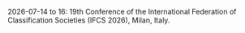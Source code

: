 2026-07-14 to 16: 19th Conference of the International Federation of Classification Societies (IFCS 2026), Milan, Italy.

